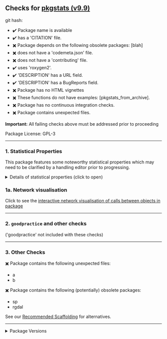 ## Checks for [pkgstats (v9.9)](https://github.com/ropensci-review-tools/pkgstats)

git hash: [](https://github.com/ropensci-review-tools/pkgstats/tree/)

- :heavy_check_mark: Package name is available
- :heavy_check_mark: has a 'CITATION' file.
- :heavy_multiplication_x: Package depends on the following obsolete packages: [blah]
- :heavy_multiplication_x: does not have a 'codemeta.json' file.
- :heavy_multiplication_x: does not have a 'contributing' file.
- :heavy_check_mark: uses 'roxygen2'.
- :heavy_check_mark: 'DESCRIPTION' has a URL field.
- :heavy_check_mark: 'DESCRIPTION' has a BugReports field.
- :heavy_multiplication_x: Package has no HTML vignettes
- :heavy_multiplication_x: These functions do not have examples: [pkgstats_from_archive].
- :heavy_multiplication_x:  Package has no continuous integration checks.
- :heavy_multiplication_x: Package contains unexpected files.

**Important:** All failing checks above must be addressed prior to proceeding

Package License: GPL-3

---


### 1. Statistical Properties

This package features some noteworthy statistical properties which may need to be clarified by a handling editor prior to progressing.

<details>
<summary>Details of statistical properties (click to open)</summary>
<p>

The package has:

- code in C++ (9% in 3 files) and R (91% in 19 files)
- 1 authors
- no  vignette
- no internal data file
- 9 imported packages
- 11 exported functions (median 43 lines of code)
- 120 non-exported functions in R (median 21 lines of code)
- 12 R functions (median 16 lines of code)

---

Statistical properties of package structure as distributional percentiles in relation to all current CRAN packages
The following terminology is used:
- `loc` = "Lines of Code"
- `fn` = "function"
- `exp`/`not_exp` = exported / not exported

The final measure (`fn_call_network_size`) is the total number of calls between functions (in R), or more abstract relationships between code objects in other languages. Values are flagged as "noteworthy" when they lie in the upper or lower 5th percentile.

|measure                 | value| percentile|noteworthy |
|:-----------------------|-----:|----------:|:----------|
|files_R                 |    19|       77.9|           |
|files_src               |     3|       82.9|           |
|files_vignettes         |     0|        0.0|TRUE       |
|files_tests             |     7|       83.7|           |
|loc_R                   |  2698|       88.6|           |
|loc_src                 |   277|       29.5|           |
|loc_tests               |   266|       58.4|           |
|num_vignettes           |     0|        0.0|TRUE       |
|n_fns_r                 |   131|       78.1|           |
|n_fns_r_exported        |    11|       45.5|           |
|n_fns_r_not_exported    |   120|       82.1|           |
|n_fns_src               |    12|       83.7|           |
|n_fns_per_file_r        |     4|       52.3|           |
|n_fns_per_file_src      |     4|       36.9|           |
|num_params_per_fn       |     1|        1.1|TRUE       |
|loc_per_fn_r            |    23|       77.1|           |
|loc_per_fn_r_exp        |    43|       76.8|           |
|loc_per_fn_r_not_exp    |    22|       79.5|           |
|loc_per_fn_src          |    16|       61.3|           |
|rel_whitespace_R        |    19|       88.1|           |
|rel_whitespace_src      |    24|       85.5|           |
|rel_whitespace_tests    |    27|       85.0|           |
|doclines_per_fn_exp     |    31|       34.6|           |
|doclines_per_fn_not_exp |     0|        0.0|TRUE       |
|fn_call_network_size    |   104|       77.8|           |

---

</p></details>


### 1a. Network visualisation

Click to see the [interactive network visualisation of calls between objects in package](network.html)

---

### 2. `goodpractice` and other checks

('goodpractice' not included with these checks)

---

### 3. Other Checks


:heavy_multiplication_x: Package contains the following unexpected files:

- a
- b


:heavy_multiplication_x: Package contains the following (potentially) obsolete packages:

- sp
- rgdal


See our [Recommended Scaffolding](https://devguide.ropensci.org/building.html?q=scaffol#recommended-scaffolding) for alternatives.


---

<details>
<summary>Package Versions</summary>
<p>

|package  |version   |
|:--------|:---------|
|pkgstats |42    |
|pkgcheck |42    |

</p>
</details>
